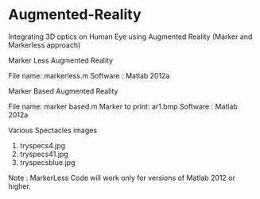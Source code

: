 # Augmented-Reality
Integrating 3D optics on Human Eye using Augmented Reality (Marker and Markerless approach)


Marker Less Augmented Reality

File name: markerless.m
Software : Matlab 2012a


Marker Based Augmented Reality


File name: marker based.m
Marker to print: ar1.bmp
Software : Matlab 2012a

Various Spectacles images

1. tryspecs4.jpg
2. tryspecs41.jpg
3. tryspecsblue.jpg


Note : MarkerLess Code will work only for versions of Matlab 2012 or higher.